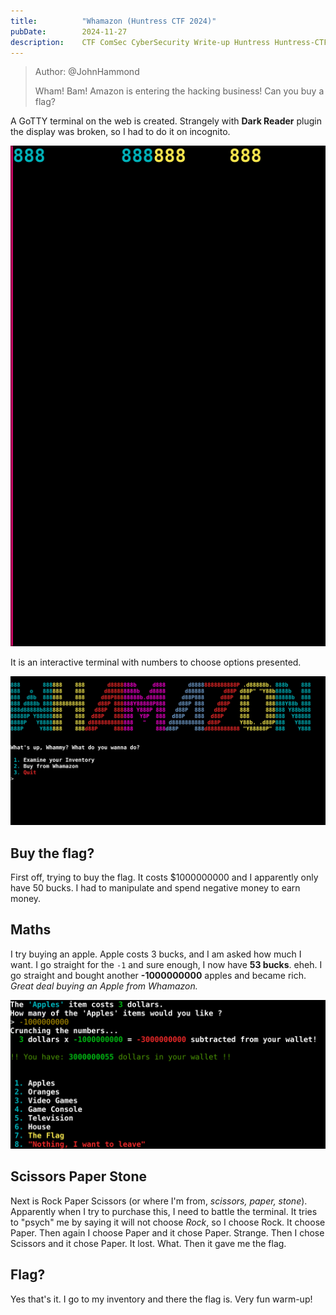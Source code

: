 ```yaml
---
title:          "Whamazon (Huntress CTF 2024)"
pubDate:        2024-11-27
description:    CTF ComSec CyberSecurity Write-up Huntress Huntress-CTF-2024 Bounds-check
---
```


> Author: @JohnHammond
>
> Wham! Bam! Amazon is entering the hacking business! Can you buy a flag?

A GoTTY terminal on the web is created. Strangely with **Dark Reader** plugin the display was broken, so I had to do it on incognito. 

![Broken](./images/Whamazon_20241005-185652-original.png)

It is an interactive terminal with numbers to choose options presented.

![Whamazon](./images/Whamazon_20241005-190716-original.png)

## Buy the flag?

First off, trying to buy the flag. It costs $1000000000 and I apparently only have 50 bucks. I had to manipulate and spend negative money to earn money.

## Maths

I try buying an apple. Apple costs 3 bucks, and I am asked how much I want. I go straight for the `-1` and sure enough, I now have **53 bucks**. eheh. I go straight and bought another **-1000000000** apples and became rich. _Great deal buying an Apple from Whamazon._

![Whamazon apples](./images/Whamazon_20241005-191805-original.png)

## Scissors Paper Stone

Next is Rock Paper Scissors (or where I'm from, _scissors, paper, stone_). Apparently when I try to purchase this, I need to battle the terminal. It tries to "psych" me by saying it will not choose _Rock_, so I choose Rock. It choose Paper. Then again I choose Paper and it chose Paper. Strange. Then I chose Scissors and it chose Paper. It lost. What. Then it gave me the flag.

## Flag?

Yes that's it. I go to my inventory and there the flag is. Very fun warm-up!

